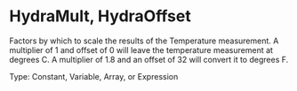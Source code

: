 # HydraMult, HydraOffset

Factors by which to scale the results of the Temperature measurement. A multiplier of 1 and offset of 0 will leave the temperature measurement at degrees C. A multiplier of 1.8 and an offset of 32 will convert it to degrees F.

Type: Constant, Variable, Array, or Expression
